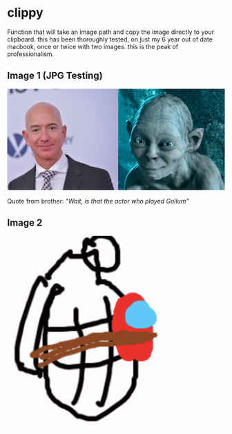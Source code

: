 # clippy

Function that will take an image path and copy the image directly to your clipboard. this has been thoroughly tested, on just my 6 year out of date macbook, once or twice with two images. this is the peak of professionalism.

## Image 1 (JPG Testing)
![JPG Example](image.jpg)

Quote from brother: *"Wait, is that the actor who played Gollum"*

## Image 2 
![PNG Image](image.png)